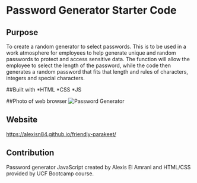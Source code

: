 # Password Generator Starter Code
## Purpose
To create a random generator to select passwords. This is to be used in a work atmosphere for employees to help generate unique and random passwords to protect and access sensitive data. The function will allow the employee to select the length of the password, while the code then generates a random password that fits that length and rules of characters, integers and special characters.

##Built with 
*HTML
*CSS
*JS

##Photo of web browser
<img src="pic.generate.jpg" alt="Password Generator"/>

## Website
https://alexisn84.github.io/friendly-parakeet/

## Contribution
Password generator JavaScript created by Alexis El Amrani and HTML/CSS provided by UCF Bootcamp course.

### 
